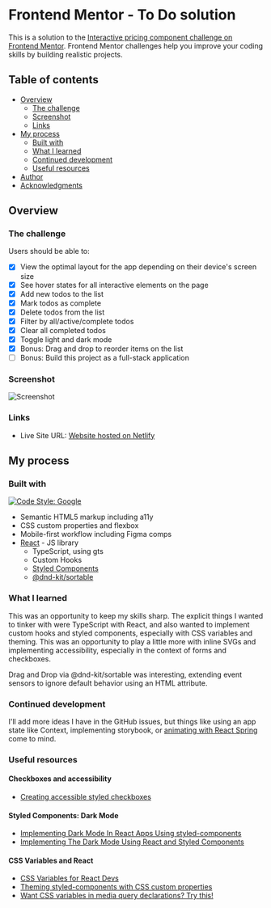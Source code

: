 # Frontend Mentor - To Do solution

This is a solution to the [Interactive pricing component challenge on Frontend Mentor](https://www.frontendmentor.io/challenges/todo-app-Su1_KokOW). Frontend Mentor challenges help you improve your coding skills by building realistic projects.

## Table of contents

- [Overview](#overview)
  - [The challenge](#the-challenge)
  - [Screenshot](#screenshot)
  - [Links](#links)
- [My process](#my-process)
  - [Built with](#built-with)
  - [What I learned](#what-i-learned)
  - [Continued development](#continued-development)
  - [Useful resources](#useful-resources)
- [Author](#author)
- [Acknowledgments](#acknowledgments)

## Overview

### The challenge

Users should be able to:

- [x] View the optimal layout for the app depending on their device's screen size
- [x] See hover states for all interactive elements on the page
- [x] Add new todos to the list
- [x] Mark todos as complete
- [x] Delete todos from the list
- [x] Filter by all/active/complete todos
- [x] Clear all completed todos
- [x] Toggle light and dark mode
- [x] Bonus: Drag and drop to reorder items on the list
- [ ] Bonus: Build this project as a full-stack application

### Screenshot

![Screenshot](https://user-images.githubusercontent.com/33945/167415688-7f040f3a-7e74-44e8-84c2-99bb650dcb42.png)

### Links

- Live Site URL: [Website hosted on Netlify](https://cozy-vacherin-e0fb42.netlify.app/)

## My process

### Built with

[![Code Style: Google](https://img.shields.io/badge/code%20style-google-blueviolet.svg)](https://github.com/google/gts)

- Semantic HTML5 markup including a11y
- CSS custom properties and flexbox
- Mobile-first workflow including Figma comps
- [React](https://reactjs.org/) - JS library
  - TypeScript, using gts
  - Custom Hooks
  - [Styled Components](https://styled-components.com/)
  - [@dnd-kit/sortable](https://docs.dndkit.com/presets/sortable)

### What I learned

This was an opportunity to keep my skills sharp. The explicit things I wanted to tinker with were TypeScript with React, and also wanted to implement custom hooks and styled components, especially with CSS variables and theming. This was an opportunity to play a little more with inline SVGs and implementing accessibility, especially in the context of forms and checkboxes.

Drag and Drop via @dnd-kit/sortable was interesting, extending event sensors to ignore default behavior using an HTML attribute.

### Continued development

I'll add more ideas I have in the GitHub issues, but things like using an app state like Context, implementing storybook, or [animating with React Spring](https://dev.to/tomdohnal/custom-checkbox-in-react-animated-and-accessible-3jk9) come to mind.

### Useful resources

#### Checkboxes and accessibility

- [Creating accessible styled checkboxes](https://www.evinced.com/blog/creating-accessible-styled-checkboxes/)

#### Styled Components: Dark Mode

- [Implementing Dark Mode In React Apps Using styled-components](https://www.smashingmagazine.com/2020/04/dark-mode-react-apps-styled-components/)
- [Implementing The Dark Mode Using React and Styled Components](https://javascript.plainenglish.io/implementing-the-dark-mode-using-react-and-styled-components-518d2edf1dd2)

#### CSS Variables and React

- [CSS Variables for React Devs](https://www.joshwcomeau.com/css/css-variables-for-react-devs/)
- [Theming styled-components with CSS custom properties](https://daily.dev/blog/theming-styled-components-with-css-custom-properties)
- [Want CSS variables in media query declarations? Try this!](https://bholmes.dev/blog/alternative-to-css-variable-media-queries/)
